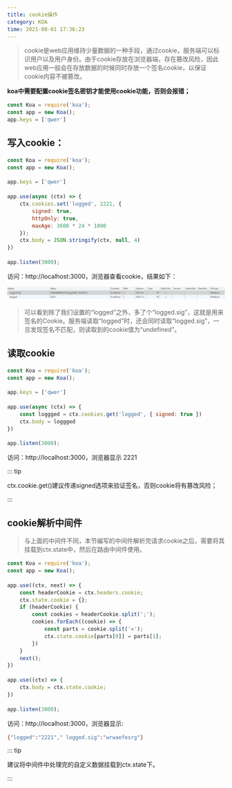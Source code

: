 ```yaml
---
title: cookie操作
category: KOA
time: 2021-08-01 17:36:23
---
```


> cookie是web应用维持少量数据的一种手段，通过cookie，服务端可以标识用户以及用户身份。由于cookie存放在浏览器端，存在篡改风险，因此web应用一般会在存放数据的时候同时存放一个签名cookie，以保证cookie内容不被篡改。

**koa中需要配置cookie签名密钥才能使用cookie功能，否则会报错；**

```javascript
const Koa = require('koa');
const app = new Koa();
app.keys = ['qwer']
```

## 写入cookie：

```javascript
const Koa = require('koa');
const app = new Koa();

app.keys = ['qwer']

app.use(async (ctx) => {
    ctx.cookies.set('logged', 2221, {
        signed: true,
        httpOnly: true,
        maxAge: 3600 * 24 * 1000
    });
    ctx.body = JSON.stringify(ctx, null, 4)
})

app.listen(3000);
```

访问：http://localhost:3000，浏览器查看cookie，结果如下：

![image-20210801172617428](assets/image-20210801172617428.png)

> 可以看到除了我们设置的“logged”之外，多了个“logged.sig”，这就是用来签名的Cookie。服务端读取“logged”时，还会同时读取“logged.sig”，一旦发现签名不匹配，则读取到的cookie值为“undefined”。

## 读取cookie

```javascript
const Koa = require('koa');
const app = new Koa();

app.keys = ['qwer']

app.use(async (ctx) => {
    const loggged = ctx.cookies.get('logged', { signed: true })
    ctx.body = loggged
})

app.listen(3000);
```

访问：http://localhost:3000，浏览器显示 2221

::: tip

ctx.cookie.get()建议传递signed选项来验证签名，否则cookie将有篡改风险；

:::

## cookie解析中间件

> 与上面的中间件不同，本节编写的中间件解析完请求cookie之后，需要将其挂载到ctx.state中，然后在路由中间件使用。

```javascript
const Koa = require('koa');
const app = new Koa();

app.use((ctx, next) => {
    const headerCookie = ctx.headers.cookie;
    ctx.state.cookie = {};
    if (headerCookie) {
        const cookies = headerCookie.split(';');
        cookies.forEach((cookie) => {
            const parts = cookie.split('=');
            ctx.state.cookie[parts[0]] = parts[1];
        })
    }
    next();
})

app.use((ctx) => {
    ctx.body = ctx.state.cookie;
})

app.listen(3000);
```

访问：http://localhost:3000，浏览器显示:

```bash
{"logged":"2221"," logged.sig":"wrwaefesrg"}
```

::: tip

建议将中间件中处理完的自定义数据挂载到ctx.state下。

:::
